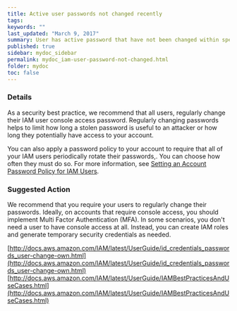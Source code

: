 ```yaml
---
title: Active user passwords not changed recently
tags:
keywords: ""
last_updated: "March 9, 2017"
summary: User has active password that have not been changed within specified time.
published: true
sidebar: mydoc_sidebar
permalink: mydoc_iam-user-password-not-changed.html
folder: mydoc
toc: false
---
```


### Details  
As a security best practice, we recommend that all users, regularly change their IAM user console access password. Regularly changing passwords helps to limit how long a stolen password is useful to an attacker or how long they potentially have access to your account.  

You can also apply a password policy to your account to require that all of your IAM users periodically rotate their passwords,. You can choose how often they must do so. For more information, see [Setting an Account Password Policy for IAM Users](http://docs.aws.amazon.com/IAM/latest/UserGuide/id_credentials_passwords_account-policy.html).  

### Suggested Action  
We recommend that you require your users to regularly change their passwords. Ideally, on accounts that require console access, you should implement Multi Factor Authentication (MFA). In some scenarios, you don't need a user to have console access at all. Instead, you can create IAM roles and generate temporary security credentials as needed.  

[http://docs.aws.amazon.com/IAM/latest/UserGuide/id_credentials_passwords_user-change-own.html](http://docs.aws.amazon.com/IAM/latest/UserGuide/id_credentials_passwords_user-change-own.html)
[http://docs.aws.amazon.com/IAM/latest/UserGuide/IAMBestPracticesAndUseCases.html](http://docs.aws.amazon.com/IAM/latest/UserGuide/IAMBestPracticesAndUseCases.html)  
